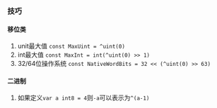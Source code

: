 ### 技巧

#### 移位类

1.  unit最大值 `const MaxUint = ^uint(0)`
2.  int最大值 `const MaxInt = int(^uint(0) >> 1)`
3.  32/64位操作系统 `const NativeWordBits = 32 << (^uint(0) >> 63)`

#### 二进制

1.  如果定义`var a int8 = 4`则`-a`可以表示为`^(a-1)`



